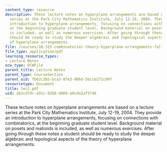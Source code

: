 ```yaml
---
content_type: resource
description: These lecture notes on hyperplane arrangements are based on a lecture
  series at the Park City Mathematics Institute, July 12-19, 2004. They provide an
  introduction to hyperplane arrangements, focusing on connections with combinatorics,
  at the beginning graduate student level. Background material on posets and matroids
  is included, as well as numerous exercises. After going through these notes a student
  should be ready to study the deeper algebraic and topological aspects of the theory
  of hyperplane arrangements.
file: /courses/18-315-combinatorial-theory-hyperplane-arrangements-fall-2004/ab2cd7dca91c92684069a0cda2af5746_lec2.pdf
file_type: application/pdf
learning_resource_types:
- Lecture Notes
ocw_type: OCWFile
parent_title: Lecture Notes
parent_type: CourseSection
parent_uid: fb62c3b5-bca3-8fe3-986d-5bccb271c097
resourcetype: Document
title: lec2.pdf
uid: ab2cd7dc-a91c-9268-4069-a0cda2af5746
---
```

These lecture notes on hyperplane arrangements are based on a lecture series at the Park City Mathematics Institute, July 12-19, 2004. They provide an introduction to hyperplane arrangements, focusing on connections with combinatorics, at the beginning graduate student level. Background material on posets and matroids is included, as well as numerous exercises. After going through these notes a student should be ready to study the deeper algebraic and topological aspects of the theory of hyperplane arrangements.

